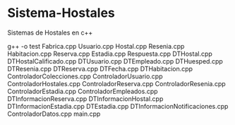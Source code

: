 # Sistema-Hostales
Sistemas de Hostales en c++

g++ -o test Fabrica.cpp Usuario.cpp Hostal.cpp Resenia.cpp Habitacion.cpp Reserva.cpp Estadia.cpp Respuesta.cpp DTHostal.cpp DTHostalCalificado.cpp DTUsuario.cpp DTEmpleado.cpp DTHuesped.cpp DTResenia.cpp DTReserva.cpp DTFecha.cpp DTHabitacion.cpp ControladorColecciones.cpp ControladorUsuario.cpp ControladorHostales.cpp ControladorReserva.cpp ControladorResenia.cpp ControladorEstadia.cpp ControladorEmpleados.cpp DTInformacionReserva.cpp DTInformacionHostal.cpp DTInformacionEstadia.cpp DTEstadia.cpp DTInformacionNotificaciones.cpp ControladorDatos.cpp main.cpp

